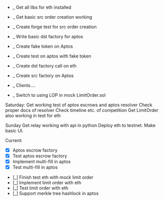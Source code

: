 - _ Get all libs for eth installed
- _ Get basic src order creation working 
- _ Create forge test for src order creation

- _ Write basic dst factory for aptos
- _ Create fake token on Aptos
- _ Create test on aptos with fake token

- _ Create dst factory call on eth
- _ Create src factory on Aptos

- _ Clients....

- _ Switch to using LOP in mock LimitOrder.sol


Saturday:
Get working test of aptos escrows and aptos resolver
Check proper docs of resolver
Check timeline etc. of competition
Get LimitOrder also working in test for eth

Sunday
Get relay working with api in python
Deploy eth to testnet.
Make basic UI.

Current:
- [x] Aptos escrow factory
- [x] Test aptos escrow factory
- [x] Implement multi-fill in aptos
- [x] Test multi-fill in aptos
- [_] Finish test eth with mock limit order
- [_] Implement limit order with eth
- [_] Test limit order with eth
- [_] Support merkle tree hashlock in aptos
